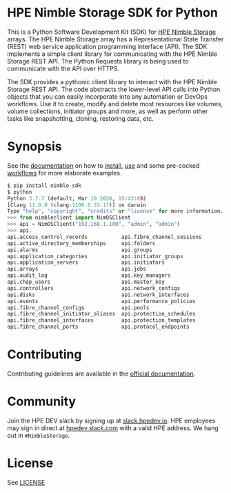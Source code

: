 # HPE Nimble Storage SDK for Python
This is a Python Software Development Kit (SDK) for [HPE Nimble Storage](http://hpe.com/storage/nimblestorage) arrays. The HPE Nimble Storage array has a Representational State Transfer (REST) web service application programming interface (API). The SDK implements a simple client library for communicating with the HPE Nimble Storage REST API. The Python Requests library is being used to communicate with the API over HTTPS.

The SDK provides a pythonic client library to interact with the HPE Nimble Storage REST API. The code abstracts the lower-level API calls into Python objects that you can easily incorporate into any automation or DevOps workflows. Use it to create, modify and delete most resources like volumes, volume collections, initiator groups and more, as well as perform other tasks like snapshotting, cloning, restoring data, etc.

# Synopsis

See the [documentation](https://hpe-storage.github.io/nimble-python-sdk) on how to [install](https://hpe-storage.github.io/nimble-python-sdk/get_started/install/index.html), [use](https://hpe-storage.github.io/nimble-python-sdk/get_started/using/index.html) and some pre-cocked [workflows](https://hpe-storage.github.io/nimble-python-sdk/get_started/examples/index.html) for more elaborate examples.

```python
$ pip install nimble-sdk
$ python
Python 3.7.7 (default, Mar 10 2020, 15:43:03) 
[Clang 11.0.0 (clang-1100.0.33.17)] on darwin 
Type "help", "copyright", "credits" or "license" for more information. 
>>> from nimbleclient import NimOSClient 
>>> api = NimOSClient("192.168.1.100", "admin", "admin")
>>> api.
api.access_control_records           api.fibre_channel_sessions           api.replication_partners
api.active_directory_memberships     api.folders                          api.shelves
api.alarms                           api.groups                           api.snapshot_collections
api.application_categories           api.initiator_groups                 api.snapshots
api.application_servers              api.initiators                       api.software_versions
api.arrays                           api.jobs                             api.space_domains
api.audit_log                        api.key_managers                     api.subnets
api.chap_users                       api.master_key                       api.tokens
api.controllers                      api.network_configs                  api.user_groups
api.disks                            api.network_interfaces               api.user_policies
api.events                           api.performance_policies             api.users
api.fibre_channel_configs            api.pools                            api.versions
api.fibre_channel_initiator_aliases  api.protection_schedules             api.volume_collections
api.fibre_channel_interfaces         api.protection_templates             api.volumes
api.fibre_channel_ports              api.protocol_endpoints               api.witnesses
```

# Contributing

Contributing guidelines are available in the [official documentation](https://hpe-storage.github.io/nimble-python-sdk/legal/contributing/index.html).

# Community

Join the HPE DEV slack by signing up at [slack.hpedev.io](https://slack.hpedev.io). HPE employees may sign in direct at [hpedev.slack.com](https://hpedev.slack.com) with a valid HPE address. We hang out in `#NimbleStorage`.

# License

See [LICENSE](https://hpe-storage.github.io/nimble-python-sdk/legal/license/index.html)
